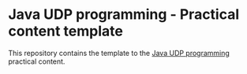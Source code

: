 # Java UDP programming - Practical content template

This repository contains the template to the
[Java UDP programming](https://github.com/heig-vd-dai-course/heig-vd-dai-course/blob/main/13-java-udp-programming)
practical content.
